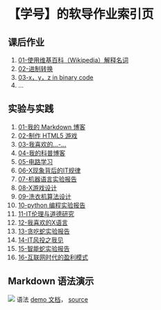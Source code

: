 # 【学号】的软导作业索引页

## 课后作业

1. [01-使用维基百科（Wikipedia）解释名词](hw01)
2. [02-进制转换](hw02)
3. [03-x，y，z in binary code](hw03)
4. ...


## 实验与实践

1. [01-我的 Markdown 博客](lab01)
2. [02-制作 HTML5 游戏](lab02)
3. [03-我喜欢的...-...](lab03)
4. [04-我的科普博客](lab04)
5. [05-电路学习](lab05)
6. [06-X现象背后的IT规律](lab06)
7. [07-机器语言实验报告](lab07)
8. [08-X游戏设计](lab08)
9. [09-洗衣机算法设计](lab09)
10. [10-python 编程实验报告](lab10)
11. [11-IT伦理与道德研究](lab11)
12. [12-我喜欢的X语言](lab12)
13. [13-贪吃蛇实验报告](lab13)
14. [14-IT风投之我见](lab14)
15. [15-智能蛇实验报告](lab15)
16. [16-互联网时代的盈利模式](lab16)


## Markdown 语法演示

![](images/exclamation.png) 语法 [demo 文档](demo)， [source](https://github.com/sysu-swi/homework/blob/gh-pages/demo.md)



